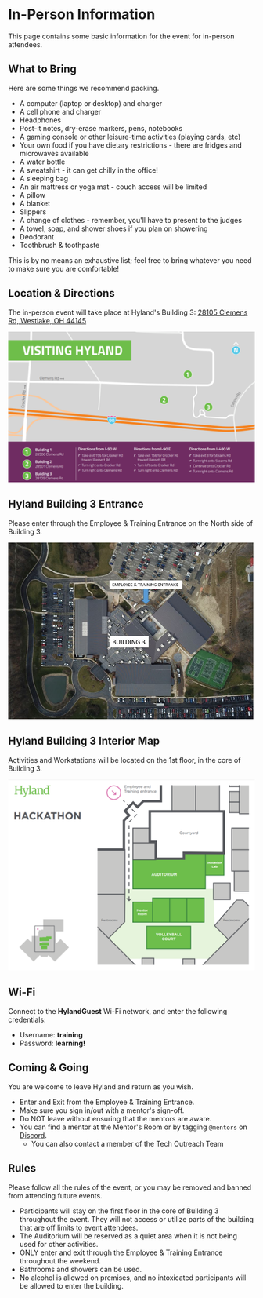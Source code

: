 # In-Person Information
This page contains some basic information for the event for in-person attendees.

## What to Bring
Here are some things we recommend packing.

- A computer (laptop or desktop) and charger
- A cell phone and charger
- Headphones
- Post-it notes, dry-erase markers, pens, notebooks
- A gaming console or other leisure-time activities (playing cards, etc)
- Your own food if you have dietary restrictions - there are fridges and microwaves available
- A water bottle
- A sweatshirt - it can get chilly in the office!
- A sleeping bag
- An air mattress or yoga mat - couch access will be limited
- A pillow
- A blanket
- Slippers
- A change of clothes - remember, you'll have to present to the judges
- A towel, soap, and shower shoes if you plan on showering
- Deodorant
- Toothbrush & toothpaste

This is by no means an exhaustive list; feel free to bring whatever you need to make sure you are comfortable!

## Location & Directions
The in-person event will take place at Hyland's Building 3: [28105 Clemens Rd, Westlake, OH 44145](https://goo.gl/maps/FgcuhNcyzFZZTqWd8)

![](VisitingHyland.png)

## Hyland Building 3 Entrance
Please enter through the Employee & Training Entrance on the North side of Building 3.

![](HylandBuilding3Entrance.png)

## Hyland Building 3 Interior Map
Activities and Workstations will be located on the 1st floor, in the core of Building 3.

![](HackathonMap.png)

## Wi-Fi
Connect to the **HylandGuest** Wi-Fi network, and enter the following credentials:

- Username: **training**
- Password: **learning!**

## Coming & Going
You are welcome to leave Hyland and return as you wish.

- Enter and Exit from the Employee & Training Entrance.
- Make sure you sign in/out with a mentor's sign-off.
- Do NOT leave without ensuring that the mentors are aware.
- You can find a mentor at the Mentor's Room or by tagging `@mentors` on [Discord](DiscordInformation.md).
  - You can also contact a member of the Tech Outreach Team

## Rules
Please follow all the rules of the event, or you may be removed and banned from attending future events.

- Participants will stay on the first floor in the core of Building 3 throughout the event. They will not access or utilize parts of the building that are off limits to event attendees.
- The Auditorium will be reserved as a quiet area when it is not being used for other activities.
- ONLY enter and exit through the Employee & Training Entrance throughout the weekend.
- Bathrooms and showers can be used.
- No alcohol is allowed on premises, and no intoxicated participants will be allowed to enter the building.